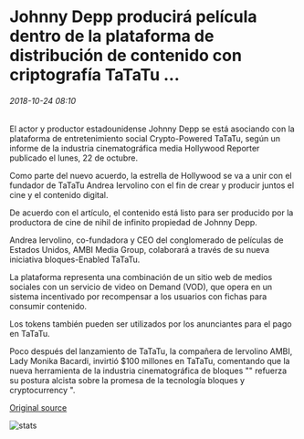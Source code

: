 # Johnny Depp producirá película dentro de la plataforma de distribución de contenido con criptografía TaTaTu ...

###### 2018-10-24 08:10

El actor y productor estadounidense Johnny Depp se está asociando con la plataforma de entretenimiento social Crypto-Powered TaTaTu, según un informe de la industria cinematográfica media Hollywood Reporter publicado el lunes, 22 de octubre.

Como parte del nuevo acuerdo, la estrella de Hollywood se va a unir con el fundador de TaTaTu Andrea Iervolino con el fin de crear y producir juntos el cine y el contenido digital.

De acuerdo con el artículo, el contenido está listo para ser producido por la productora de cine de nihil de infinito propiedad de Johnny Depp.

Andrea Iervolino, co-fundadora y CEO del conglomerado de películas de Estados Unidos, AMBI Media Group, colaborará a través de su nueva iniciativa bloques-Enabled TaTaTu.

La plataforma representa una combinación de un sitio web de medios sociales con un servicio de video on Demand (VOD), que opera en un sistema incentivado por recompensar a los usuarios con fichas para consumir contenido.

Los tokens también pueden ser utilizados por los anunciantes para el pago en TaTaTu.

Poco después del lanzamiento de TaTaTu, la compañera de Iervolino AMBI, Lady Monika Bacardi, invirtió $100 millones en TaTaTu, comentando que la nueva herramienta de la industria cinematográfica de bloques "" refuerza su postura alcista sobre la promesa de la tecnología bloques y cryptocurrency ".

[Original source](https://cointelegraph.com/news/johnny-depp-to-produce-film-within-crypto-powered-content-distribution-platform-tatatu)

![stats](https://c.statcounter.com/11760860/0/a89fa40b/1/ "stats")